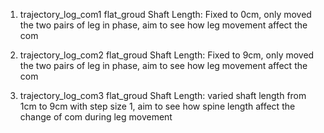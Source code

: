 1. trajectory_log_com1
flat_groud
Shaft Length: Fixed to 0cm, only moved the two pairs of leg in phase, aim to see how leg movement affect the com

2. trajectory_log_com2
flat_groud
Shaft Length: Fixed to 9cm, only moved the two pairs of leg in phase, aim to see how leg movement affect the com

3. trajectory_log_com3
flat_groud
Shaft Length: varied shaft length from 1cm to 9cm with step size 1, aim to see how spine length affect the change of com during leg movement 